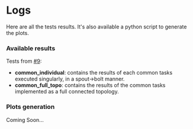 # Logs

Here are all the tests results. It's also available a python script to generate the plots.

### Available results

Tests from [#9](https://github.com/ale93p/namb/issues/9):
* **common_individual**: contains the results of each common tasks executed singularly, in a spout->bolt manner.
* **common_full_topo**: contains the results of the common tasks implemented as a full connected topology.

### Plots generation

Coming Soon...